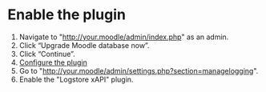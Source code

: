 # Enable the plugin

1. Navigate to "http://your.moodle/admin/index.php" as an admin.
1. Click “Upgrade Moodle database now”.
1. Click “Continue”.
1. [Configure the plugin](configure-the-plugin.md)
1. Go to "http://your.moodle/admin/settings.php?section=managelogging".
1. Enable the "Logstore xAPI" plugin.